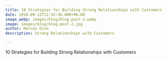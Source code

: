 ```yaml
---
title: 10 Strategies for Building Strong Relationships with Customers
date: 2018-09-12T12:52:36.000+06:00
image_webp: images/blog/blog-post-2.webp
image: images/blog/blog-post-2.jpg
author: Marcos Dinn
description: Strong Relationships with Customers

---
```

10 Strategies for Building Strong Relationships with Customers